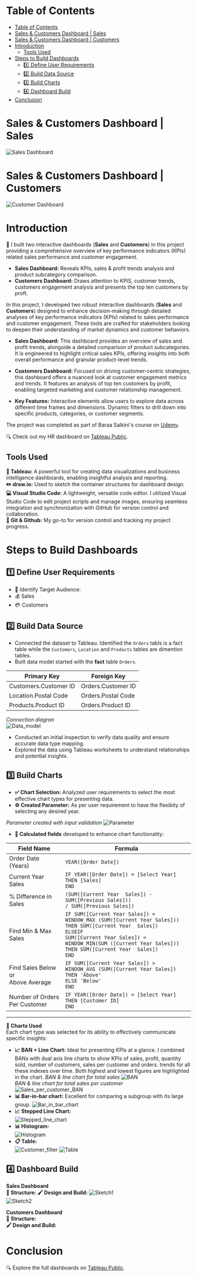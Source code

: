 # Table of Contents
- [Table of Contents](#table-of-contents)
- [Sales \& Customers Dashboard | Sales](#sales--customers-dashboard--sales)
- [Sales \& Customers Dashboard | Customers](#sales--customers-dashboard--customers)
- [Introduction](#introduction)
  - [Tools Used](#tools-used)
- [Steps to Build Dashboards](#steps-to-build-dashboards)
  - [:one: Define User Requirements](#one-define-user-requirements)
  - [:two: Build Data Source](#two-build-data-source)
  - [:three: Build Charts](#three-build-charts)
  - [:four: Dashboard Build](#four-dashboard-build)
- [Conclusion](#conclusion)

# Sales & Customers Dashboard | Sales  
![Sales Dashboard](/Sales%20Dashboard%20Materials/Images/Sales%20Dashboard.gif)  
# Sales & Customers Dashboard | Customers
![Customer Dashboard](/Sales%20Dashboard%20Materials/Images/Customers%20Dashboard.gif)  

# Introduction  
:mega: I built two interactive dashboards (**Sales** and **Customers**) in this project providing a comprehensive overview of key performance indicators (KPIs) related sales performance and customer engagement. 

- **Sales Dashboard:** Reveals KPIs, sales & profit trends analysis and product subcategory comparison.
- **Customers Dashboard:** Draws attention to KPIS, customer trends, customers engagement analysis and presents the top ten customers by proft.


In this project, I developed two robust interactive dashboards (**Sales** and **Customers**) designed to enhance decision-making through detailed analyses of key performance indicators (KPIs) related to sales performance and customer engagement. These tools are crafted for stakeholders looking to deepen their understanding of market dynamics and customer behaviors.

- **Sales Dashboard:** This dashboard provides an overview of sales and profit trends, alongside a detailed comparison of product subcategories. It is engineered to highlight critical sales KPIs, offering insights into both overall performance and granular product-level trends.

- **Customers Dashboard:** Focused on driving customer-centric strategies, this dashboard offers a nuanced look at customer engagement metrics and trends. It features an analysis of top ten customers by profit, enabling targeted marketing and customer relationship management.

- **Key Features:** Interactive elements allow users to explore data across different time frames and dimensions. Dynamic filters to drill down into specific products, categories, or customer segments.

The project was completed as part of Baraa Salkini's course on [Udemy](https://www.udemy.com/course/the-tableau-ultimate-course-from-zero-to-hero).  

:mag: Check out my HR dashboard on [Tableau Public](https://public.tableau.com/app/profile/mei.liu4813/viz/SalesCustomersDashboardsDataWithBaraa/CustomersDashboard).
## Tools Used
**:art: Tableau:** A powerful tool for creating data visualizations and business intelligence dashboards, enabling insightful analysis and reporting.  
**:pencil2: draw.io:** Used to sketch the container structures for dashboard design.
**:computer: Visual Studio Code:** A lightweight, versatile code editor. I utilized Visual Studio Code to edit project scripts and manage images, ensuring seamless integration and synchronization with GitHub for version control and collaboration.  
**:octopus: Git & Github:** My go-to for version control and tracking my project progress.
# Steps to Build Dashboards
## :one: Define User Requirements
- :dart: Identify Target Audience:
- :moneybag: Sales
- :credit_card: Customers
## :two: Build Data Source
- Connected the dataset to Tableau. Identified the `Orders` tabls is a fact table while the `Customers`, `Location` and `Products` tables are dimention tables.
- Built data model started with the **fact** table `Orders`.  

| Primary Key | Foreign Key|
|-------------|------------|
| Customers.Customer ID | Orders.Customer ID |
| Location.Postal Code | Orders.Postal Code |
| Products.Product ID | Orders.Product ID|  

*Connection diagran*  
![Data_model](/Sales%20Dashboard%20Materials/Images/Connect_data.png)
- Conducted an initial inspection to verify data quality and ensure accurate data type mapping.
- Explored the data using Tableau worksheets to understand relationships and potential insights.
## :three: Build Charts
- **:white_check_mark: Chart Selection:** Analyzed user requirements to select the most effective chart types for presenting data.
- **:gear: Created Parameter:** As per user requirement to have the flexibity of selecting any desired year.  

*Parameter created with input validation*
![Parameter](/Sales%20Dashboard%20Materials/Images/Parameter.png)
- **:1234: Calculated fields** developed to enhance chart functionality:  

| Field Name |Formula   |                                                            
|------------|----------|
| Order Date (Years) | `YEAR([Order Date])`|
| Current Year Sales | `IF YEAR([Order Date]) = [Select Year]` <br> `THEN [Sales]` <br> `END`|
| %  Difference in Sales |  `(SUM([Current Year  Sales]) - SUM([Previous Sales]))` <br> `/ SUM([Previous Sales])`|
| Find Min & Max Sales | `IF SUM([Current Year Sales]) =` <br> `WINDOW_MAX (SUM([Current Year Sales]))` <br> `THEN SUM([Current Year  Sales])` <br> `ELSEIF` <br> `SUM([Current Year Sales]) =` <br> `WINDOW_MIN(SUM ([Current Year Sales]))` <br> `THEN SUM([Current Year  Sales])` <br> `END`|
| Find Sales Below or <br> Above Average | `IF SUM([Current Year Sales]) >` <br> `WINDOW_AVG (SUM([Current Year Sales])` <br> `THEN 'Above'` <br> `ELSE 'Below'` <br> `END` |
| Number of Orders <br> Per Customer| `IF YEAR([Order Date]) = [Select Year]` <br> `THEN [Customer ID]` <br> `END`  
___
**:abacus: Charts Used**  
Each chart type was selected for its ability to effectively communicate specific insights:  
- **:chart_with_upwards_trend: BAN + Line Chart:** Ideal for presenting KPIs at a glance. I combined BANs with dual axis line charts to show KPIs of sales, profit, quantity sold, number of customers, sales per customer and orders. trends for all these indexes over time. Both highest and lowest figures are highlighted in the chart.
  *BAN & line chart for total sales*
![BAN](/Sales%20Dashboard%20Materials/Images/Total_Sales_BAN.png)  
  *BAN & line chart for total sales per customer*
![Sales_per_customer_BAN](/Sales%20Dashboard%20Materials/Images/Total_Sales_Per_Customer.png)  
- **:bar_chart: Bar-in-bar chart:** Excellent for comparing a subgroup with its large group. 
  ![Bar_in_bar_chart](/Sales%20Dashboard%20Materials/Images/Bar_in_bar_chart.png)
- **:chart_with_upwards_trend: Stepped Line Chart:**  
  ![Stepped_line_chart](/Sales%20Dashboard%20Materials/Images/Step_line_chart.png)
- **:bar_chart: Histogram:**  
  ![Histogram](/Sales%20Dashboard%20Materials/Images/Histogram.png)  
- **:clipboard: Table:**  
  ![Customer_filter](/Sales%20Dashboard%20Materials/Images/Top_10_customer_filter.png)
  ![Table](/Sales%20Dashboard%20Materials/Images/Top_customer_table.png)  

## :four: Dashboard Build  
**Sales Dashboard**  
**:bricks: Structure:**
**:paintbrush: Design and Build:**
![Sketch1](/Sales%20Dashboard%20Materials/Images/Sketch1.png)    
![Sketch2](/Sales%20Dashboard%20Materials/Images/Sketch2.png)  

**Customers Dashboard**  
**:bricks: Structure:**  
**:paintbrush: Design and Build:**
# Conclusion
:mag: Explore the full dashboards on [Tableau Public](https://public.tableau.com/app/profile/mei.liu4813/viz/SalesCustomersDashboardsDataWithBaraa/CustomersDashboard).
